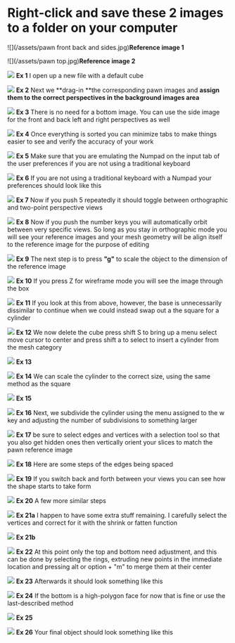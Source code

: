 # Right-click and save these 2 images to a folder on your computer
![](/assets/pawn front back and sides.jpg)**Reference image 1**

![](/assets/pawn top.jpg)**Reference image 2**

![](/assets/C_1.jpg)
**Ex 1**
I open up a new file with a default cube

![](/assets/C_2.jpg)
**Ex 2**
Next we **drag-in **the corresponding pawn images and **assign them to the correct perspectives in the background images area**

![](/assets/C_3.jpg)
**Ex 3**
There is no need for a bottom image.  You can use the side image for the front and back left and right perspectives as well

![](/assets/C_4.jpg)
**Ex 4**
Once everything is sorted you can minimize tabs to make things easier to see and verify the accuracy of your work

![](/assets/C_5.jpg)
**Ex 5**
Make sure that you are emulating the Numpad on the input tab of the user preferences if you are not using a traditional keyboard

![](/assets/C_6.jpg)
**Ex 6**
If you are not using a traditional keyboard with a Numpad your preferences should look like this

![](/assets/C_7.jpg)
**Ex 7**
Now if you push 5 repeatedly it should toggle between orthographic and two-point perspective views

![](/assets/C_8.jpg)
**Ex 8**
Now if you push the number keys you will automatically orbit between very specific views. So long as you stay in orthographic mode you will see your reference images and your mesh geometry will be align itself to the reference image for the purpose of editing

![](/assets/C_9.jpg)
**Ex 9**
The next step is to press **"g"** to scale the object to the dimension of the reference image

![](/assets/C_10.jpg)
**Ex 10**
If you press Z for wireframe mode you will see the image through the box

![](/assets/C_11.jpg)
**Ex 11**
If you look at this from above, however, the base is unnecessarily dissimilar to continue when we could instead swap out a the square for a cylinder

![](/assets/C_12.jpg)
**Ex 12**
We now delete the cube press shift S to bring up a menu select move cursor to center and press shift a to select to insert a cylinder from the mesh category

![](/assets/C_13.jpg)
**Ex 13**

![](/assets/C_14.jpg)
**Ex 14**
We can scale the cylinder to the correct size, using the same method as the square

![](/assets/C_15.jpg)
**Ex 15**

![](/assets/C_16.jpg)
**Ex 16**
Next, we subdivide the cylinder using the menu assigned to the w key and adjusting the number of subdivisions to something larger

![](/assets/C_17.jpg)
**Ex 17**
be sure to select edges and vertices with a selection tool so that you also get hidden ones then vertically orient your slices to match the pawn reference image

![](/assets/C_18.jpg)
**Ex 18**
Here are some steps of the edges being spaced

![](/assets/C_19.jpg)
**Ex 19**
If you switch back and forth between your views you can see how the shape starts to take form

![](/assets/C_20.jpg)
**Ex 20**
A few more similar steps

![](/assets/C_21.jpg)
**Ex 21a**
I happen to have some extra stuff remaining. I carefully select the vertices and correct for it with the shrink or fatten function

![](/assets/C_21b.jpg)
**Ex 21b**

![](/assets/C_22.jpg)
**Ex 22**
At this point only the top and bottom need adjustment, and this can be done by selecting the rings, extruding new points in the immediate location and pressing alt or option + "m" to merge them at their center

![](/assets/C_23.jpg)
**Ex 23**
Afterwards it should look something like this

![](/assets/C_24.jpg)
**Ex 24**
If the bottom is a high-polygon face for now that is fine or use the last-described method

![](/assets/C_25.jpg)
**Ex 25**

![](/assets/C_26.jpg)
**Ex 26**
Your final object should look something like this

